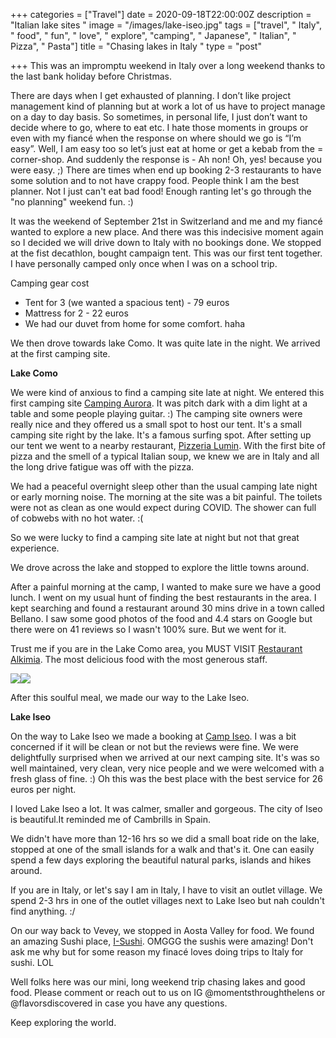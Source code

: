 +++
categories = ["Travel"]
date = 2020-09-18T22:00:00Z
description = "Italian lake sites "
image = "/images/lake-iseo.jpg"
tags = ["travel", " Italy", " food", " fun", " love", " explore", "camping", " Japanese", " Italian", " Pizza", " Pasta"]
title = "Chasing lakes in Italy "
type = "post"

+++
This was an impromptu weekend in Italy over a long weekend thanks to the last bank holiday before Christmas.

There are days when I get exhausted of planning. I don’t like project management kind of planning but at work a lot of us have to project manage on a day to day basis. So sometimes, in personal life, I just don’t want to decide where to go, where to eat etc. I hate those moments in groups or even with my fiancé when the response on where should we go is “I’m easy”. Well, I am easy too so let’s just eat at home or get a kebab from the = corner-shop. And suddenly the response is - Ah non! Oh, yes! because you were easy. ;) There are times when end up booking 2-3 restaurants to have some solution and to not have crappy food. People think I am the best planner. Not I just can't eat bad food! Enough ranting let's go through the "no planning" weekend fun. :)

It was the weekend of September 21st in Switzerland and me and my fiancé wanted to explore a new place. And there was this indecisive moment again so I decided we will drive down to Italy with no bookings done. We stopped at the fist decathlon, bought campaign tent. This was our first tent together. I have personally camped only once when I was on a school trip.

Camping gear cost

* Tent for 3 (we wanted a spacious tent) - 79 euros
* Mattress for 2 - 22 euros
* We had our duvet from home for some comfort. haha

We then drove towards lake Como. It was quite late in the night. We arrived at the first camping site.

**Lake Como**

We were kind of anxious to find a camping site late at night. We entered this first camping site [Camping Aurora](http://campeggioaurora.it/index.php). It was pitch dark with a dim light at a table and some people playing guitar. :) The camping site owners were really nice and they offered us a small spot to host our tent. It's a small camping site right by the lake. It's a famous surfing spot. After setting up our tent we went to a nearby restaurant, [Pizzeria Lumin](https://lumin.it/). With the first bite of pizza and the smell of a typical Italian soup, we knew we are in Italy and all the long drive fatigue was off with the pizza. 

We had a peaceful overnight sleep other than the usual camping late night or early morning noise. The morning at the site was a bit painful. The toilets were not as clean as one would expect during COVID. The shower can full of cobwebs with no hot water. :( 

So we were lucky to find a camping site late at night but not that great experience. 

We drove across the lake and stopped to explore the little towns around. 

After a painful morning at the camp, I wanted to make sure we have a good lunch. I went on my usual hunt of finding the best restaurants in the area.  I kept searching and found a restaurant around 30 mins drive in a town called Bellano. I saw some good photos of the food and 4.4 stars on Google but there were on 41 reviews so I wasn't 100% sure. But we went for it. 

Trust me if you are in the Lake Como area, you MUST VISIT [Restaurant Alkimia](https://www.ristorante-alkimia.com/). The most delicious food with the most generous staff. 

![](/images/db0f4d32-9a6b-4a37-8dec-563f36e18223.JPG)![](/images/3b636e26-3fcc-4226-910a-797ed30ad1ef.JPG)

After this soulful meal, we made our way to the Lake Iseo. 

**Lake Iseo**

On the way to Lake Iseo we made a booking at [Camp Iseo](http://www.campingiseo.it/). I was a bit concerned if it will be clean or not but the reviews were fine. We were delightfully surprised when we arrived at our next camping site. It's was so well maintained, very clean, very nice people and we were welcomed with a fresh glass of fine. :) Oh this was the best place with the best service for 26 euros per night. 

I loved Lake Iseo a lot. It was calmer, smaller and gorgeous. The city of Iseo is beautiful.It reminded me of Cambrills in Spain. 

We didn't have more than 12-16 hrs so we did a small boat ride on the lake, stopped at one of the small islands for a walk and that's it. One can easily spend a few days exploring the beautiful natural parks, islands and hikes around. 

If you are in Italy, or let's say I am in Italy, I have to visit an outlet village. We spend 2-3 hrs in one of the outlet villages next to Lake Iseo but nah couldn't find anything. :/

On our way back to Vevey, we stopped in Aosta Valley for food. We found an amazing Sushi place, [I-Sushi](https://www.isushi.it/it/ristorante/33). OMGGG the sushis were amazing! Don't ask me why but for some reason my finacé loves doing trips to Italy for sushi. LOL 

Well folks here was our mini, long weekend trip chasing lakes and good food. Please comment or reach out to us on IG @momentsthroughthelens or @flavorsdiscovered in case you have any questions. 

Keep exploring the world. 